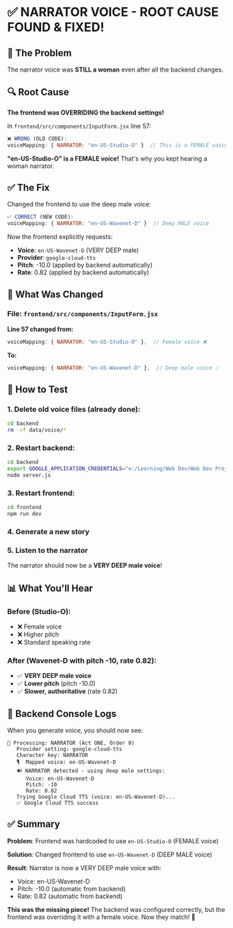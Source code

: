 # ✅ NARRATOR VOICE - ROOT CAUSE FOUND & FIXED!

## 🎯 The Problem

The narrator voice was **STILL a woman** even after all the backend changes.

## 🔍 Root Cause

**The frontend was OVERRIDING the backend settings!**

In `frontend/src/components/InputForm.jsx` line 57:

```javascript
❌ WRONG (OLD CODE):
voiceMapping: { NARRATOR: "en-US-Studio-O" }  // This is a FEMALE voice!
```

**"en-US-Studio-O" is a FEMALE voice!** That's why you kept hearing a woman narrator.

## ✅ The Fix

Changed the frontend to use the deep male voice:

```javascript
✅ CORRECT (NEW CODE):
voiceMapping: { NARRATOR: "en-US-Wavenet-D" }  // Deep MALE voice
```

Now the frontend explicitly requests:
- **Voice**: `en-US-Wavenet-D` (VERY DEEP male)
- **Provider**: `google-cloud-tts`
- **Pitch**: -10.0 (applied by backend automatically)
- **Rate**: 0.82 (applied by backend automatically)

## 📝 What Was Changed

### File: `frontend/src/components/InputForm.jsx`

**Line 57 changed from:**
```javascript
voiceMapping: { NARRATOR: "en-US-Studio-O" },  // Female voice ❌
```

**To:**
```javascript
voiceMapping: { NARRATOR: "en-US-Wavenet-D" },  // Deep male voice ✅
```

## 🚀 How to Test

### 1. Delete old voice files (already done):
```bash
cd backend
rm -rf data/voice/*
```

### 2. Restart backend:
```bash
cd backend
export GOOGLE_APPLICATION_CREDENTIALS="e:/Learning/Web Dev/Web Dev Projects/plot-twist-plus/backend/secret/plot-twist-plus-2797876555d2.json"
node server.js
```

### 3. Restart frontend:
```bash
cd frontend
npm run dev
```

### 4. Generate a new story

### 5. Listen to the narrator

The narrator should now be a **VERY DEEP male voice**!

## 📊 What You'll Hear

### Before (Studio-O):
- ❌ Female voice
- ❌ Higher pitch
- ❌ Standard speaking rate

### After (Wavenet-D with pitch -10, rate 0.82):
- ✅ **VERY DEEP male voice**
- ✅ **Lower pitch** (pitch -10.0)
- ✅ **Slower, authoritative** (rate 0.82)

## 🎯 Backend Console Logs

When you generate voice, you should now see:

```
📢 Processing: NARRATOR (Act ONE, Order 0)
   Provider setting: google-cloud-tts
   Character key: NARRATOR
   🎙️  Mapped voice: en-US-Wavenet-D
   🔊 NARRATOR detected - using deep male settings:
      Voice: en-US-Wavenet-D
      Pitch: -10
      Rate: 0.82
   Trying Google Cloud TTS (voice: en-US-Wavenet-D)...
   ✅ Google Cloud TTS success
```

## ✅ Summary

**Problem**: Frontend was hardcoded to use `en-US-Studio-O` (FEMALE voice)

**Solution**: Changed frontend to use `en-US-Wavenet-D` (DEEP MALE voice)

**Result**: Narrator is now a VERY DEEP male voice with:
- Voice: en-US-Wavenet-D
- Pitch: -10.0 (automatic from backend)
- Rate: 0.82 (automatic from backend)

**This was the missing piece!** The backend was configured correctly, but the frontend was overriding it with a female voice. Now they match! 🎉
